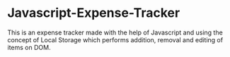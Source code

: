 # Javascript-Expense-Tracker
This is an expense tracker made with the help of Javascript and using the concept of Local Storage which performs addition, removal and editing of items on DOM.
